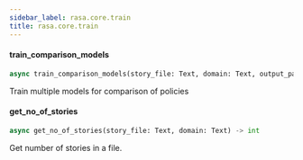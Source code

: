 ```yaml
---
sidebar_label: rasa.core.train
title: rasa.core.train
---
```


#### train\_comparison\_models

```python
async train_comparison_models(story_file: Text, domain: Text, output_path: Text = "", exclusion_percentages: Optional[List] = None, policy_configs: Optional[List] = None, runs: int = 1, additional_arguments: Optional[Dict] = None)
```

Train multiple models for comparison of policies

#### get\_no\_of\_stories

```python
async get_no_of_stories(story_file: Text, domain: Text) -> int
```

Get number of stories in a file.

